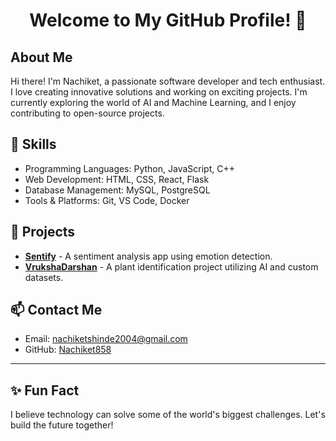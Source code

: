 <h1 align="center">Welcome to My GitHub Profile! 👋</h1>
<h2>About Me</h2>
<p>Hi there! I'm Nachiket, a passionate software developer and tech enthusiast. I love creating innovative solutions and working on exciting projects. I'm currently exploring the world of AI and Machine Learning, and I enjoy contributing to open-source projects.</p>

<h2>🌟 Skills</h2>
<ul>
  <li>Programming Languages: Python, JavaScript, C++</li>
  <li>Web Development: HTML, CSS, React, Flask</li>
  <li>Database Management: MySQL, PostgreSQL</li>
  <li>Tools & Platforms: Git, VS Code, Docker</li>
</ul>

<h2>🚀 Projects</h2>
<ul>
  <li>
    <b><a href="https://github.com/Nachiket858/Sentify">Sentify</a></b> - A sentiment analysis app using emotion detection.
  </li>
  <li>
    <b><a href="https://github.com/Nachiket858/VrukshaDarshan">VrukshaDarshan</a></b> - A plant identification project utilizing AI and custom datasets.
  </li>
</ul>

<h2>📫 Contact Me</h2>
<ul>
  <li>Email: <a href="mailto:your-email@example.com">nachiketshinde2004@gmail.com </a></li>
  <li>GitHub: <a href="https://github.com/Nachiket858">Nachiket858</a></li>
</ul>

<hr />



<h2>✨ Fun Fact</h2>
<p>I believe technology can solve some of the world's biggest challenges. Let's build the future together!</p>

